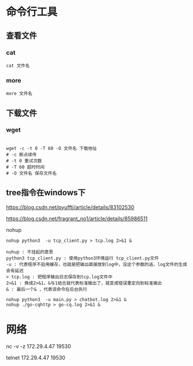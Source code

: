 # 命令行工具


## 查看文件

### cat

```shell
cat 文件名
```

### more

```shell
more 文件名
```




## 下载文件

### wget

```shell

wget -c -t 0 -T 60 -O 文件名 下载地址
# -c 断点续传
# -t 0 重试次数
# -T 60 超时时间
# -O 文件名 保存文件名

```


## tree指令在windows下

<https://blog.csdn.net/pyufftj/article/details/83102530>

<https://blog.csdn.net/fragrant_no1/article/details/85986511>

nohup

```
nohup python3  -u tcp_client.py > tcp.log 2>&1 &

nuhup : 不挂起的意思
python3 tcp_client.py : 使用python3环境运行 tcp_client.py文件
-u : 代表程序不启用缓存，也就是把输出直接放到log中，没这个参数的话，log文件的生成会有延迟
> tcp.log : 把程序输出日志保存到tcp.log文件中
2>&1 : 换成2>&1，&与1结合就代表标准输出了，就变成错误重定向到标准输出
& : 最后一个& ，代表该命令在后台执行
```

```
nohup python3  -u main.py > chatbot.log 2>&1 &
nohup ./go-cqhttp > go-cq.log 2>&1 &
```

# 网络



nc -v -z 172.29.4.47 19530

telnet 172.29.4.47 19530
